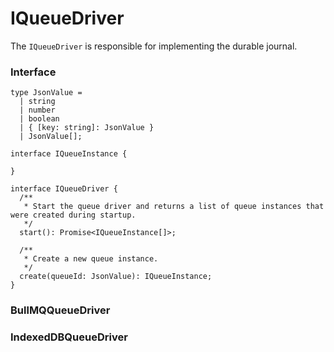# IQueueDriver

The `IQueueDriver` is responsible for implementing the durable journal.

### Interface

```tsx
type JsonValue =
  | string
  | number
  | boolean
  | { [key: string]: JsonValue }
  | JsonValue[];

interface IQueueInstance {
  
}

interface IQueueDriver {
  /**
   * Start the queue driver and returns a list of queue instances that were created during startup.
   */
  start(): Promise<IQueueInstance[]>;
  
  /**
   * Create a new queue instance.
   */
  create(queueId: JsonValue): IQueueInstance;
}
```

### BullMQQueueDriver



### IndexedDBQueueDriver
